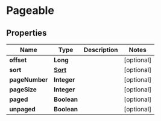 # Pageable

## Properties
Name | Type | Description | Notes
------------ | ------------- | ------------- | -------------
**offset** | **Long** |  |  [optional]
**sort** | [**Sort**](Sort.md) |  |  [optional]
**pageNumber** | **Integer** |  |  [optional]
**pageSize** | **Integer** |  |  [optional]
**paged** | **Boolean** |  |  [optional]
**unpaged** | **Boolean** |  |  [optional]
